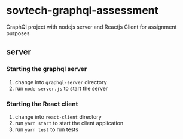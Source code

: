 # sovtech-graphql-assessment
GraphQl project with nodejs server and Reactjs Client for assignment purposes 

## server

### Starting the graphql server 
1. change into `graphql-server` directory
2. run `node server.js` to start the server

### Starting the React client 
1. change into `react-client` directory
2. run `yarn start` to start the client application
3. run `yarn test` to run tests

